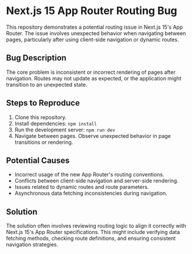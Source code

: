 # Next.js 15 App Router Routing Bug

This repository demonstrates a potential routing issue in Next.js 15's App Router.  The issue involves unexpected behavior when navigating between pages, particularly after using client-side navigation or dynamic routes.

## Bug Description

The core problem is inconsistent or incorrect rendering of pages after navigation. Routes may not update as expected, or the application might transition to an unexpected state.

## Steps to Reproduce

1. Clone this repository.
2. Install dependencies: `npm install`
3. Run the development server: `npm run dev`
4. Navigate between pages. Observe unexpected behavior in page transitions or rendering.

## Potential Causes

* Incorrect usage of the new App Router's routing conventions.
* Conflicts between client-side navigation and server-side rendering.
* Issues related to dynamic routes and route parameters.
* Asynchronous data fetching inconsistencies during navigation.

## Solution

The solution often involves reviewing routing logic to align it correctly with Next.js 15's App Router specifications.  This might include verifying data fetching methods, checking route definitions, and ensuring consistent navigation strategies.
